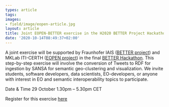 ```yaml
---
types: article
tags:
images: 
- field/image/eopen-article.jpg
layout: article
title: Joint EOPEN-BETTER exercise in the H2020 BETTER Project Hackathon
date: '2020-10-14T08:49:37+02:00'
---
```

<p>
A joint exercise will be supported by Fraunhofer IAIS (<a href="https://www.ec-better.eu/" target="blank">BETTER project</a>) and MKLab ITI-CERTH (<a href="https://eopen-project.eu/" target="blank">EOPEN project</a>) in the final <a href="https://www.ec-better.eu/pages/2nd-hackathon" target="blank">BETTER Hackathon</a>. This step-by-step exercise will involve the conversion of Tweets to RDF for ingestion by SANSA for semantic geo-clustering and visualization. We invite students, software developers, data scientists, EO-developers, or anyone with interest in EO and semantic interoperability topics to participate.</p>
<p>Date & Time  29 October 1.30pm – 5.30pm CET</p>
<p>Register for this exercise <a href="https://www.eventbrite.co.uk/e/better-hackathon-2020-exercise-4-semantic-geo-clustering-with-sansa-tickets-123306825033" target="blank">here</a>
</p>
